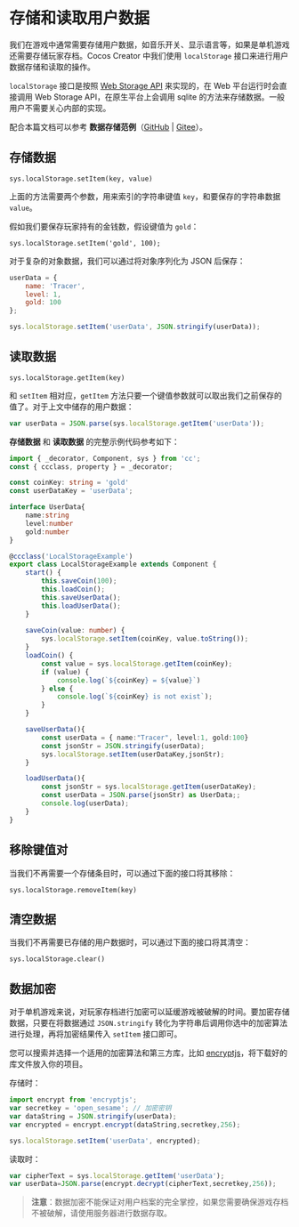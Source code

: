 # 存储和读取用户数据

我们在游戏中通常需要存储用户数据，如音乐开关、显示语言等，如果是单机游戏还需要存储玩家存档。Cocos Creator 中我们使用 `localStorage` 接口来进行用户数据存储和读取的操作。

`localStorage` 接口是按照 [Web Storage API](http://devdocs.io/dom/storage) 来实现的，在 Web 平台运行时会直接调用 Web Storage API，在原生平台上会调用 sqlite 的方法来存储数据。一般用户不需要关心内部的实现。

配合本篇文档可以参考 **数据存储范例**（[GitHub](https://github.com/cocos-creator/tutorial-storage) | [Gitee](https://gitee.com/mirrors_cocos-creator/tutorial-storage)）。

## 存储数据

`sys.localStorage.setItem(key, value)`

上面的方法需要两个参数，用来索引的字符串键值 `key`，和要保存的字符串数据 `value`。

假如我们要保存玩家持有的金钱数，假设键值为 `gold`：

`sys.localStorage.setItem('gold', 100);`

对于复杂的对象数据，我们可以通过将对象序列化为 JSON 后保存：

```js
userData = {
    name: 'Tracer',
    level: 1,
    gold: 100
};

sys.localStorage.setItem('userData', JSON.stringify(userData));
```

## 读取数据

`sys.localStorage.getItem(key)`

和 `setItem` 相对应，`getItem` 方法只要一个键值参数就可以取出我们之前保存的值了。对于上文中储存的用户数据：

```js
var userData = JSON.parse(sys.localStorage.getItem('userData'));
```

**存储数据** 和 **读取数据** 的完整示例代码参考如下：

```ts
import { _decorator, Component, sys } from 'cc';
const { ccclass, property } = _decorator;

const coinKey: string = 'gold'
const userDataKey = 'userData';

interface UserData{
    name:string
    level:number
    gold:number
}

@ccclass('LocalStorageExample')
export class LocalStorageExample extends Component {
    start() {
        this.saveCoin(100);
        this.loadCoin();
        this.saveUserData();
        this.loadUserData();
    }
    
    saveCoin(value: number) {
        sys.localStorage.setItem(coinKey, value.toString());
    }
    loadCoin() {
        const value = sys.localStorage.getItem(coinKey);
        if (value) {
            console.log(`${coinKey} = ${value}`)
        } else {
            console.log(`${coinKey} is not exist`);
        }
    }

    saveUserData(){        
        const userData = { name:"Tracer", level:1, gold:100}
        const jsonStr = JSON.stringify(userData);
        sys.localStorage.setItem(userDataKey,jsonStr);
    }

    loadUserData(){
        const jsonStr = sys.localStorage.getItem(userDataKey);
        const userData = JSON.parse(jsonStr) as UserData;;
        console.log(userData);
    }
}
```

## 移除键值对

当我们不再需要一个存储条目时，可以通过下面的接口将其移除：

`sys.localStorage.removeItem(key)`

## 清空数据

当我们不再需要已存储的用户数据时，可以通过下面的接口将其清空：

`sys.localStorage.clear()`

## 数据加密

对于单机游戏来说，对玩家存档进行加密可以延缓游戏被破解的时间。要加密存储数据，只要在将数据通过 `JSON.stringify` 转化为字符串后调用你选中的加密算法进行处理，再将加密结果传入 `setItem` 接口即可。

您可以搜索并选择一个适用的加密算法和第三方库，比如 [encryptjs](https://www.npmjs.com/package/encryptjs)，将下载好的库文件放入你的项目。

存储时：

```typescript
import encrypt from 'encryptjs';
var secretkey = 'open_sesame'; // 加密密钥
var dataString = JSON.stringify(userData);
var encrypted = encrypt.encrypt(dataString,secretkey,256);

sys.localStorage.setItem('userData', encrypted);
```

读取时：

```typescript
var cipherText = sys.localStorage.getItem('userData');
var userData=JSON.parse(encrypt.decrypt(cipherText,secretkey,256));
```

> **注意**：数据加密不能保证对用户档案的完全掌控，如果您需要确保游戏存档不被破解，请使用服务器进行数据存取。
